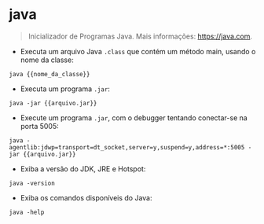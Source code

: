 # java

> Inicializador de Programas Java.
> Mais informações: <https://java.com>.

- Executa um arquivo Java `.class` que contém um método main, usando o nome da classe:

`java {{nome_da_classe}}`

- Executa um programa `.jar`:

`java -jar {{arquivo.jar}}`

- Execute um programa `.jar`, com o debugger tentando conectar-se na porta 5005:

`java -agentlib:jdwp=transport=dt_socket,server=y,suspend=y,address=*:5005 -jar {{arquivo.jar}}`

- Exiba a versão do JDK, JRE e Hotspot:

`java -version`

- Exiba os comandos disponíveis do Java:

`java -help`
